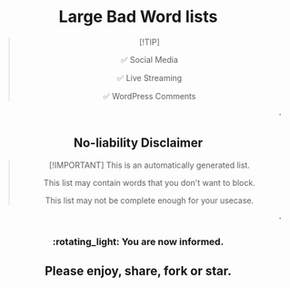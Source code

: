 <h1 align="center">Large Bad Word lists</h1>

> <p align="center">[!TIP]</p>
>  
> <p align="center">✅ Social Media</p>
> 
> <p align="center">✅ Live Streaming</p>
> 
> <p align="center">✅ WordPress Comments</p>
<p align="right">⋅</p>
<h2 align="center">No-liability Disclaimer</h2>

> <p align="center">[!IMPORTANT]
> This is an automatically generated list.</p>
>
> <p align="center">This list may contain words that you don't want to block.</p>
> 
> <p align="center">This list may not be complete enough for your usecase.</p>

<p align="right">⋅</p>

<h3 align="center">:rotating_light: You are now informed.</h3>

<h2 align="center">Please enjoy, share, fork or star.</h2>
